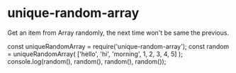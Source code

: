 # unique-random-array
Get an item from Array randomly, the next time won't be same the previous. 


  const uniqueRandomArray = require('unique-random-array');
  const random = uniqueRandomArray( ['hello', 'hi', 'morning', 1, 2, 3, 4, 5] );
  console.log(random(), random(), random(), random());
